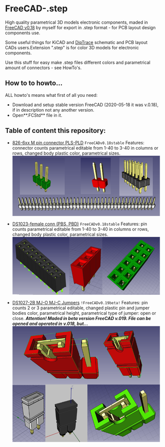 # FreeCAD-.step

High quality parametrical 3D models electronic components, maded in [FreeCAD v0.18](https://freecadweb.org/index.php) by myself for export in .step format - for PCB layout design components use. 

Some useful things for KiCAD and [DipTrace](https://www.diptrace.com/) schematic and PCB layout CADs users.Extension ".step" is for color 3D models for electronic components.

Use this stuff for easy make .step files different colors and parametrical amount of connectors - see HowTo's.


## How to to howto...

ALL howto's means what first of all you need:
- Download and setup stable version FreeCAD (2020-05-18 it was v.0.18), if in description not any another version.
- Open**.FCStd** file in it.


## Table of content this repository:

- [826-6xx M pin connector PLS-PLD](https://github.com/lugovskovp/FreeCAD-.step/blob/master/content/826-6xx%20M%20pin%20connector%20PLS-PLD.md)  `FreeCADv0.18stable` Features: connector counts parametrical editable from 1-40 to 3-40 in columns or rows, changed body plastic color, parametrical sizes.
![826-6xx M pin connectors PLS-PLD](https://github.com/lugovskovp/FreeCAD-.step/blob/master/pix/22.11.36.png)

- [DS1023-female conn (PBS, PBD)](https://github.com/lugovskovp/FreeCAD-.step/blob/master/content/DS1023-connector-F%20PBS-PBD-ect.md) `FreeCADv0.18stable` Features: pin counts parametrical editable from 1-40 to 3-40 in columns or rows, changed body plastic color, parametrical sizes.
![DS1023-female connectors PBS, PBD](https://github.com/lugovskovp/FreeCAD-.step/blob/master/pix/20.27.06.png)
 
- [DS1027-2B MJ-O MJ-C Jumpers](https://github.com/lugovskovp/FreeCAD-.step/blob/master/content/DS1027-2B%20MJ-O%20MJ-C%20Jumpers%200.19.md) `!FreeCADv0.19beta!` Features: pin counts 2 or 3 parametrical editable, changed plastic pin and jumper bodies color, parametrical height, parametrical type of jumper: open or close. ***Attention! Maded in beta version FreeCAD v.019. File can be opened and operated in v.018, but...***
![DS1027-2B MJ-O MJ-C Jumpers](https://github.com/lugovskovp/FreeCAD-.step/blob/master/pix/09.47.39.png)


